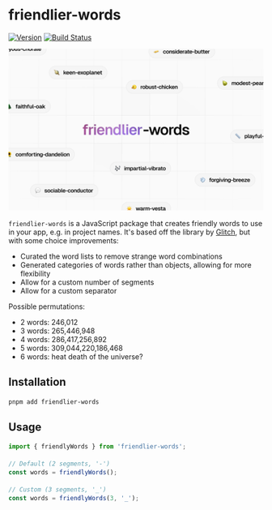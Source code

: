 # friendlier-words

[![Version](https://img.shields.io/npm/v/friendlier-words.svg)](https://www.npmjs.org/package/friendlier-words) [![Build Status](https://github.com/haydenbleasel/friendlier-words/actions/workflows/push.yml/badge.svg?branch=main)](https://github.com/haydenbleasel/friendlier-words/actions?query=branch%3Amain)

![friendlier-words](/sample.png)

`friendlier-words` is a JavaScript package that creates friendly words to use in your app, e.g. in project names. It's based off the library by [Glitch](https://github.com/glitchdotcom/friendly-words), but with some choice improvements:

- Curated the word lists to remove strange word combinations
- Generated categories of words rather than objects, allowing for more flexibility
- Allow for a custom number of segments
- Allow for a custom separator

Possible permutations:
- 2 words: 246,012
- 3 words: 265,446,948
- 4 words: 286,417,256,892
- 5 words: 309,044,220,186,468
- 6 words: heat death of the universe?

## Installation

```bash
pnpm add friendlier-words
```

## Usage

```ts
import { friendlyWords } from 'friendlier-words';

// Default (2 segments, '-')
const words = friendlyWords();

// Custom (3 segments, '_')
const words = friendlyWords(3, '_');
```
